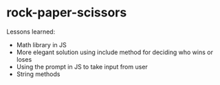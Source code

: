 # rock-paper-scissors

Lessons learned:

- Math library in JS
- More elegant solution using include method for deciding who wins or loses
- Using the prompt in JS to take input from user
- String methods